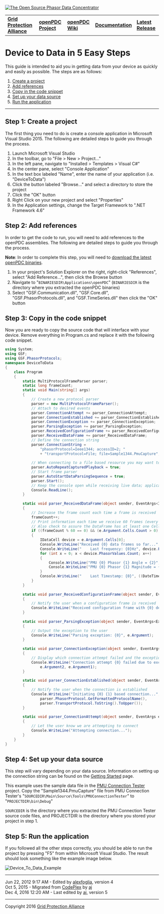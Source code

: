 [![The Open Source Phasor Data Concentrator](openPDC_Logo.png)](openPDC_Home.md "The Open Source Phasor Data Concentrator")

|   |   |   |   |   |
|---|---|---|---|---|
| **[Grid Protection Alliance](http://www.gridprotectionalliance.org "Grid Protection Alliance Home Page")** | **[openPDC Project](https://github.com/GridProtectionAlliance/openPDC "openPDC Project on GitHub")** | **[openPDC Wiki](openPDC_Home.md "openPDC Wiki Home Page")** | **[Documentation](openPDC_Documentation_Home.md "openPDC Documentation Home Page")** | **[Latest Release](https://github.com/GridProtectionAlliance/openPDC/releases "openPDC Releases Home Page")** |

# Device to Data in 5 Easy Steps
This guide is intended to aid you in getting data from your device as quickly and easily as possible. The steps are as follows:

1. [Create a project](#step-1-create-a-project)
2. [Add references](#step-2-add-references)
3. [Copy in the code snippet](#step-3-copy-in-the-code-snippet)
4. [Set up your data source](#step-4-set-up-your-data-source)
5. [Run the application](#step-5-run-the-application)

---

## Step 1: Create a project

The first thing you need to do is create a console application in Microsoft Visual Studio 2015. The following are detailed steps to guide you through the process.

1. Launch Microsoft Visual Studio
2. In the toolbar, go to "File > New > Project..."
3. In the left pane, navigate to "Installed > Templates > Visual C#"
4. In the center pane, select "Console Application"
5. In the text box labeled "Name", enter the name of your application (i.e. "DeviceToData")
6. Click the button labeled "Browse..." and select a directory to store the project
7. Click the "OK" button
8. Right Click on your new project and select "Properties"
9. In the Application settings, change the Target Framework to ".NET Framework 4.6"

## Step 2: Add references

In order to get the code to run, you will need to add references to the openPDC assemblies. The following are detailed steps to guide you through the process.

**Note**: In order to complete this step, you will need to [download the latest openPDC binaries](http://www.gridprotectionalliance.org/NightlyBuilds/openPDC/Beta-VS2012/Synchrophasor.Binaries.zip).

1. In your project's Solution Explorer on the right, right-click "References", select "Add Reference...", then click the Browse button
2. Navigate to "`BINARIESDIR\Applications\openPDC`" (`BINARIESDIR` is the directory where you extracted the openPDC binaries)
3. Select "GSF.Communication.dll", "GSF.Core.dll", "GSF.PhasorProtocols.dll", and "GSF.TimeSeries.dll" then click the "OK" button

## Step 3: Copy in the code snippet

Now you are ready to copy the source code that will interface with your device. Remove everything in Program.cs and replace it with the following code snippet.

```cs
using System;
using GSF;
using GSF.PhasorProtocols;
namespace DeviceToData
{
    class Program
    {
        static MultiProtocolFrameParser parser;
        static long frameCount;
        static void Main(string[] args)
        {
            // Create a new protocol parser
            parser = new MultiProtocolFrameParser();
            // Attach to desired events
            parser.ConnectionAttempt += parser_ConnectionAttempt;
            parser.ConnectionEstablished += parser_ConnectionEstablished;
            parser.ConnectionException += parser_ConnectionException;
            parser.ParsingException += parser_ParsingException;
            parser.ReceivedConfigurationFrame += parser_ReceivedConfigurationFrame;
            parser.ReceivedDataFrame += parser_ReceivedDataFrame;
            // Define the connection string
            parser.ConnectionString = 
                "phasorProtocol=Ieee1344; accessID=2; "
                + "transportProtocol=File; file=Sample1344.PmuCapture";
            
            // When connecting to a file based resource you may want to loop the data
            parser.AutoRepeatCapturedPlayback = true;
            // Start frame parser
            parser.AutoStartDataParsingSequence = true;
            parser.Start();
            // Keep the console open while receiving live data; application will be terminated when the user presses the Enter key:
            Console.ReadLine();
        }
        
        static void parser_ReceivedDataFrame(object sender, EventArgs<IDataFrame> e)
        {
            // Increase the frame count each time a frame is received
            frameCount++;
            // Print information each time we receive 60 frames (every 2 seconds for 30 frames per second)
            // Also check to assure the DataFrame has at least one Cell
            if ((frameCount % 60 == 0) && (e.Argument.Cells.Count > 0))
            {
                IDataCell device = e.Argument.Cells[0];
                Console.WriteLine("Received {0} data frames so far...", frameCount);
                Console.WriteLine("    Last frequency: {0}Hz", device.FrequencyValue.Frequency);
                for (int x = 0; x < device.PhasorValues.Count; x++)
                {
                    Console.WriteLine("PMU {0} Phasor {1} Angle = {2}", device.IDCode, x, device.PhasorValues[x].Angle);
                    Console.WriteLine("PMU {0} Phasor {1} Magnitude = {2}", device.IDCode, x, device.PhasorValues[x].Magnitude);
                }
                Console.WriteLine("    Last Timestamp: {0}", ((DateTime)e.Argument.Timestamp).ToString("yyyy-MM-dd HH:mm:ss.fff"));
            }
        }
        
        static void parser_ReceivedConfigurationFrame(object sender, EventArgs<IConfigurationFrame> e)
        {
            // Notify the user when a configuration frame is received
            Console.WriteLine("Received configuration frame with {0} device(s)", e.Argument.Cells.Count);
        }
       
        static void parser_ParsingException(object sender, EventArgs<Exception> e)
        {
            // Output the exception to the user
            Console.WriteLine("Parsing exception: {0}", e.Argument);
        }
        
        static void parser_ConnectionException(object sender, EventArgs<Exception, int> e)
        {
            // Display which connection attempt failed and the exception that occurred
            Console.WriteLine("Connection attempt {0} failed due to exception: {1}",
                e.Argument2, e.Argument1);
        }
        
        static void parser_ConnectionEstablished(object sender, EventArgs e)
        {
            // Notify the user when the connection is established
            Console.WriteLine("Initiating {0} {1} based connection...",
                parser.PhasorProtocol.GetFormattedProtocolName(),
                parser.TransportProtocol.ToString().ToUpper());
        }
        
        static void parser_ConnectionAttempt(object sender, EventArgs e)
        {
            // Let the user know we are attempting to connect
            Console.WriteLine("Attempting connection...");
        }
    }
}
```

## Step 4: Set up your data source

This step will vary depending on your data source. Information on setting up the connection string can be found on the [Getting Started](Getting_Started.md#configuring-a-connection-string) page.

This example uses the sample data file in the [PMU Connection Tester](https://github.com/GridProtectionAlliance/PMUConnectionTester) project. Copy the "Sample1344.PmuCapture" file from PMU Connection Tester's "`SOURCEDIR\Main\Source\Tools\PMUConnectionTester`" to "`PROJECTDIR\bin\Debug`"

`SOURCEDIR` is the directory where you extracted the PMU Connection Tester source code files, and PROJECTDIR is the directory where you stored your project in step 1.

## Step 5: Run the application

If you followed all the other steps correctly, you should be able to run the project by pressing "F5" from within Microsoft Visual Studio. The result should look something like the example image below.

![](Developers_Device_to_Data_in_5_Easy_Steps.files/device_to_data2.png "Device_To_Data_Example")

---

Jun 22, 2012 9:17 AM - Edited by [alexfoglia](Contributors/alexfoglia.md), version 4  
Oct 5, 2015 - Migrated from [CodePlex]() by [aj](https://github.com/ajstadlin)  
Dec 4, 2016 12:20 AM - Last edited by [aj](https://github.com/ajstadlin), version 5

---

Copyright 2016 [Grid Protection Alliance](http://www.gridprotectionalliance.org)